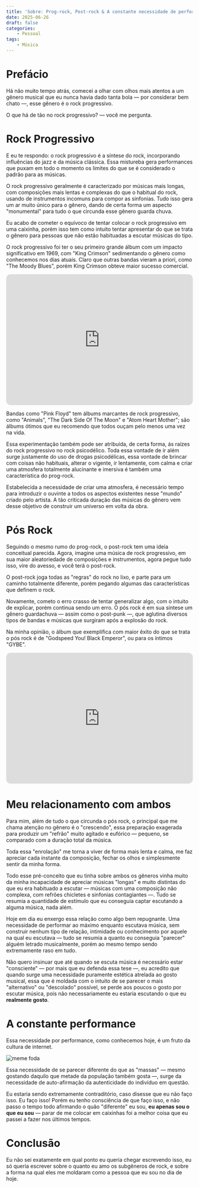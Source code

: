 ```yaml
---
title: 'Sobre: Prog-rock, Post-rock & A constante necessidade de performar.'
date: 2025-06-26
draft: false
categories:
    - Pessoal
tags: 
    - Música
---
```


# Prefácio

Há não muito tempo atrás, comecei a olhar com olhos mais atentos a um gênero musical que eu nunca havia dado tanta bola — por considerar bem chato —, esse gênero é o rock progressivo.

O que há de tão no rock progressivo? — você me pergunta.

# Rock Progressivo

E eu te respondo: o rock progressivo é a síntese do rock, incorporando influências do jazz e da música clássica. Essa mistureba gera performances que puxam em todo o momento os limites do que se é considerado o padrão para as músicas.

O rock progressivo geralmente é caracterizado por músicas mais longas, com composições mais lentas e complexas do que o habitual do rock, usando de instrumentos incomuns para compor as sinfonias. Tudo isso gera um ar muito único para o gênero, dando de certa forma um aspecto "monumental" para tudo o que circunda esse gênero guarda chuva.

Eu acabo de cometer o equívoco de tentar colocar o rock progressivo em uma caixinha, porém isso tem como intuito tentar apresentar do que se trata o gênero para pessoas que não estão habituadas a escutar músicas do tipo.

O rock progressivo foi ter o seu primeiro grande álbum com um impacto significativo em 1969, com "King Crimson" sedimentando o gênero como conhecemos nos dias atuais. Claro que outras bandas vieram a priori, como "The Moody Blues", porém King Crimson obteve maior sucesso comercial.

<iframe style="border-radius:12px" src="https://open.spotify.com/embed/album/75ol9OP8bJaRqzGimpFHDm?utm_source=generator&theme=0" width="100%" height="352" frameBorder="0" allowfullscreen="" allow="autoplay; clipboard-write; encrypted-media; fullscreen; picture-in-picture" loading="lazy"></iframe>

Bandas como "Pink Floyd" tem álbums marcantes de rock progressivo, como "Animals", "The Dark Side Of The Moon" e "Atom Heart Mother"; são álbums ótimos que eu recomendo que todos ouçam pelo menos uma vez na vida.

Essa experimentação também pode ser atribuída, de certa forma, ás raízes do rock progressivo no rock psicodélico. Toda essa vontade de ir além surge justamente do uso de drogas psicodélicas, essa vontade de brincar com coisas não habituais, alterar o vigente, ir lentamente, com calma e criar uma atmosfera totalmente alucinante e imersiva é também uma característica do prog-rock.

Estabelecida a necessidade de criar uma atmosfera, é necessário tempo para introduzir o ouvinte a todos os aspectos existentes nesse "mundo" criado pelo artista. A tão criticada duração das músicas do gênero vem desse objetivo de construir um universo em volta da obra.

# Pós Rock

Seguindo o mesmo rumo do prog-rock, o post-rock tem uma ideia conceitual parecida. Agora, imagine uma música de rock progressivo, em sua maior aleatoriedade de composições e instrumentos, agora pegue tudo isso, vire do avesso, e você terá o post-rock.

O post-rock joga todas as "regras" do rock no lixo, e parte para um caminho totalmente diferente, porém pegando algumas das características que definem o rock.

Novamente, cometo o erro crasso de tentar generalizar algo, com o intuito de explicar, porém continua sendo um erro. O pós rock é em sua síntese um gênero guardachuva — assim como o post-punk —, que aglutina diversos tipos de bandas e músicas que surgiram após a explosão do rock.

Na minha opinião, o álbum que exemplifica com maior êxito do que se trata o pós rock é de "Godspeed You! Black Emperor", ou para os íntimos "GYBE".

<iframe style="border-radius:12px" src="https://open.spotify.com/embed/album/2rT82YYlV9UoxBYLIezkRq?utm_source=generator&theme=0" width="100%" height="352" frameBorder="0" allowfullscreen="" allow="autoplay; clipboard-write; encrypted-media; fullscreen; picture-in-picture" loading="lazy"></iframe>

# Meu relacionamento com ambos

Para mim, além de tudo o que circunda o pós rock, o principal que me chama atenção no gênero é o "crescendo", essa preparação exagerada para produzir um "refrão" muito agitado e eufórico — pequeno, se comparado com a duração total da música.

Toda essa "enrolação" me torna a viver de forma mais lenta e calma, me faz apreciar cada instante da composição, fechar os olhos e simplesmente sentir da minha forma.

Todo esse pré-conceito que eu tinha sobre ambos os gêneros vinha muito da minha incapacidade de apreciar músicas "longas" e muito distintas do que eu era habituado a escutar — músicas com uma composição não complexa, com refrões chicletes e sinfonias contagiantes —. Tudo se resumia a quantidade de estímulo que eu conseguia captar escutando a alguma música, nada além.

Hoje em dia eu enxergo essa relação como algo bem repugnante. Uma necessidade de performar ao máximo enquanto escutava música, sem construir nenhum tipo de relação, intimidade ou conhecimento por aquele na qual eu escutava — tudo se resumia a quanto eu conseguia "parecer" alguém letrado musicalmente, porém ao mesmo tempo sendo extremamente raso em tudo.

Não quero insinuar que até quando se escuta música é necessário estar "consciente" — por mais que eu defenda essa tese —, eu acredito que quando surge uma necessidade puramente estética atrelada ao gosto musical, essa que é moldada com o intuito de se parecer o mais "alternativo" ou "descolado" possível, se perde aos poucos o gosto por escutar música, pois não necessariamente eu estaria escutando o que eu **realmente gosto**.

# A constante performance

Essa necessidade por performance, como conhecemos hoje, é um fruto da cultura de internet.

![meme foda](https://raw.githubusercontent.com/1917dc/blog/refs/heads/main/static/images/images.jpeg)

Essa necessidade de se parecer diferente do que as "massas" — mesmo gostando daquilo que metade da população também gosta —, surge da necessidade de auto-afirmação da autenticidade do indivíduo em questão.

Eu estaria sendo extremamente contraditório, caso disesse que eu não faço isso. Eu faço isso! Porém eu tenho consciência de que faço isso, e não passo o tempo todo afirmando o quão "diferente" eu sou, **eu apenas sou o que eu sou** — parar de me colocar em caixinhas foi a melhor coisa que eu passei a fazer nos últimos tempos.

# Conclusão

Eu não sei exatamente em qual ponto eu queria chegar escrevendo isso, eu só queria escrever sobre o quanto eu amo os subgêneros de rock, e sobre a forma na qual eles me moldaram como a pessoa que eu sou no dia de hoje. 